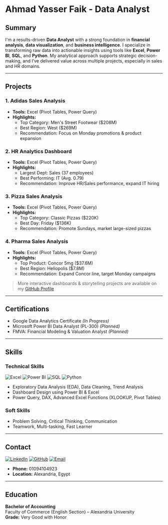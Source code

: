 # Ahmad Yasser Faik - Data Analyst

## Summary

I'm a results-driven **Data Analyst** with a strong foundation in **financial analysis**, **data visualization**, and **business intelligence**. I specialize in transforming raw data into actionable insights using tools like **Excel**, **Power BI**, **SQL**, and **Python**. My analytical approach supports strategic decision-making, and I’ve delivered value across multiple projects, especially in sales and HR domains.

---

## Projects

### 1. **Adidas Sales Analysis**
- **Tools:** Excel (Pivot Tables, Power Query)
- **Highlights:**
  - Top Category: Men's Street Footwear ($208M)
  - Best Region: West ($269M)
  - Recommendation: Focus on Monday promotions & product expansion

### 2. **HR Analytics Dashboard**
- **Tools:** Excel (Pivot Tables, Power Query)
- **Highlights:**
  - Largest Dept: Sales (37 employees)
  - Best Performing: IT (Avg. 0.79)
  - Recommendation: Improve HR/Sales performance, expand IT hiring

### 3. **Pizza Sales Analysis**
- **Tools:** Excel (Pivot Tables, Power Query)
- **Highlights:**
  - Top Category: Classic Pizzas ($220K)
  - Best Day: Friday ($136K)
  - Recommendation: Promote Sundays, market large-sized pizzas

### 4. **Pharma Sales Analysis**
- **Tools:** Excel (Pivot Tables, Power Query)
- **Highlights:**
  - Top Product: Concor 5mg ($37.6M)
  - Best Region: Heliopolis ($7.8M)
  - Recommendation: Expand Concor line, target Monday campaigns

> More interactive dashboards & storytelling projects are available on my [GitHub Profile](https://github.com/ahmadyase1234)

---

## Certifications

- Google Data Analytics Certificate *(In Progress)*
- Microsoft Power BI Data Analyst (PL-300) *(Planned)*
- FMVA: Financial Modeling & Valuation Analyst *(Planned)*

---

## Skills

### **Technical Skills**

![Excel](https://img.shields.io/badge/Excel-217346?style=for-the-badge&logo=microsoft-excel&logoColor=white)
![Power BI](https://img.shields.io/badge/Power%20BI-F2C811?style=for-the-badge&logo=power-bi&logoColor=black)
![SQL](https://img.shields.io/badge/SQL-4479A1?style=for-the-badge&logo=postgresql&logoColor=white)
![Python](https://img.shields.io/badge/Python-3776AB?style=for-the-badge&logo=python&logoColor=white)

- Exploratory Data Analysis (EDA), Data Cleaning, Trend Analysis
- Dashboard Design using Power BI & Excel
- Power Query, DAX, Advanced Excel Functions (XLOOKUP, Pivot Tables)

### **Soft Skills**

- Problem Solving, Critical Thinking, Communication
- Teamwork, Multi-tasking, Fast Learner

---

## Contact

[![LinkedIn](https://img.shields.io/badge/LinkedIn-0A66C2?style=for-the-badge&logo=linkedin&logoColor=white)](https://www.linkedin.com/in/ahmad-yasser-faiq-data-analyst)
[![GitHub](https://img.shields.io/badge/GitHub-171515?style=for-the-badge&logo=github&logoColor=white)](https://github.com/ahmadyase1234)
[![Email](https://img.shields.io/badge/Email-D14836?style=for-the-badge&logo=gmail&logoColor=white)](mailto:ahmadyaser5579@gmail.com)

- **Phone:** 01094104923  
- **Location:** Alexandria, Egypt

---

## Education

**Bachelor of Accounting**  
Faculty of Commerce (English Section) – Alexandria University  
**Grade:** Very Good with Honor
